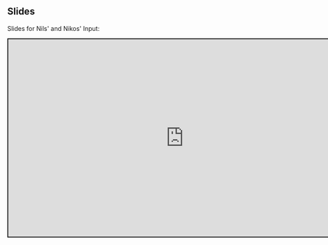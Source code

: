 

## Slides


Slides for Nils' and Nikos' Input:



<div class="shareagain" style="min-width:300px;margin:1em auto;max-width:800px;">
  <iframe src="https://computationalmovementanalysis.github.io/Slides/feedback_e2.html" width="800" height="450" style="border:2px solid currentColor;" loading="lazy" allowfullscreen></iframe>
  <script>fitvids('.shareagain', {players: 'iframe'});</script>
</div>

